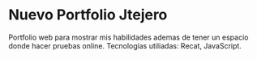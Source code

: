 # Nuevo Portfolio Jtejero
Portfolio web para mostrar mis habilidades ademas de tener un espacio donde hacer pruebas online.
Tecnologías utiliadas: Recat, JavaScript.